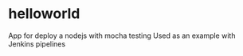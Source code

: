 # helloworld

App for deploy a nodejs with mocha testing
Used as an example with Jenkins pipelines

